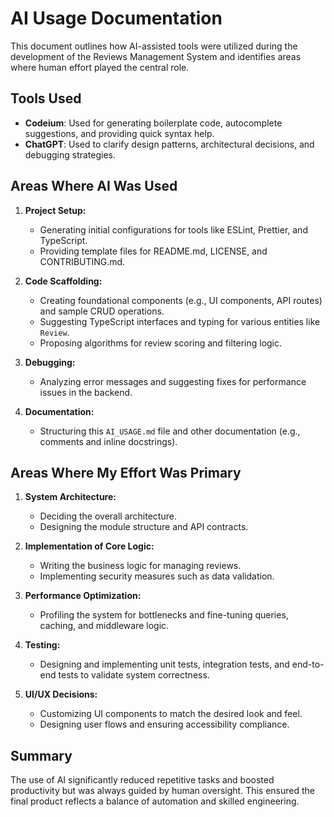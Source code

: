 # AI Usage Documentation

This document outlines how AI-assisted tools were utilized during the development of the Reviews Management System and identifies areas where human effort played the central role.

## Tools Used

- **Codeium**: Used for generating boilerplate code, autocomplete suggestions, and providing quick syntax help.
- **ChatGPT**: Used to clarify design patterns, architectural decisions, and debugging strategies.

## Areas Where AI Was Used

1. **Project Setup:**
    - Generating initial configurations for tools like ESLint, Prettier, and TypeScript.
    - Providing template files for README.md, LICENSE, and CONTRIBUTING.md.

2. **Code Scaffolding:**
    - Creating foundational components (e.g., UI components, API routes) and sample CRUD operations.
    - Suggesting TypeScript interfaces and typing for various entities like `Review`.
    - Proposing algorithms for review scoring and filtering logic.

3. **Debugging:**
    - Analyzing error messages and suggesting fixes for performance issues in the backend.

4. **Documentation:**
    - Structuring this `AI_USAGE.md` file and other documentation (e.g., comments and inline docstrings).

## Areas Where My Effort Was Primary

1. **System Architecture:**
    - Deciding the overall architecture.
    - Designing the module structure and API contracts.

2. **Implementation of Core Logic:**
    - Writing the business logic for managing reviews.
    - Implementing security measures such as data validation.

3. **Performance Optimization:**
    - Profiling the system for bottlenecks and fine-tuning queries, caching, and middleware logic.

4. **Testing:**
    - Designing and implementing unit tests, integration tests, and end-to-end tests to validate system correctness.

5. **UI/UX Decisions:**
    - Customizing UI components to match the desired look and feel.
    - Designing user flows and ensuring accessibility compliance.

## Summary

The use of AI significantly reduced repetitive tasks and boosted productivity but was always guided by human oversight. This ensured the final product reflects a balance of automation and skilled engineering.

